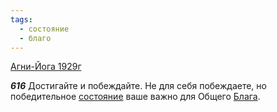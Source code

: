 ```yaml
---
tags:
  - состояние
  - благо
---
```


[Агни-Йога 1929г](/agni/1929)

___616___
Достигайте и побеждайте. Не для себя побеждаете, но победительное [состояние](/tag/#состояние) ваше важно для Общего [Блага](/tag/#благо).